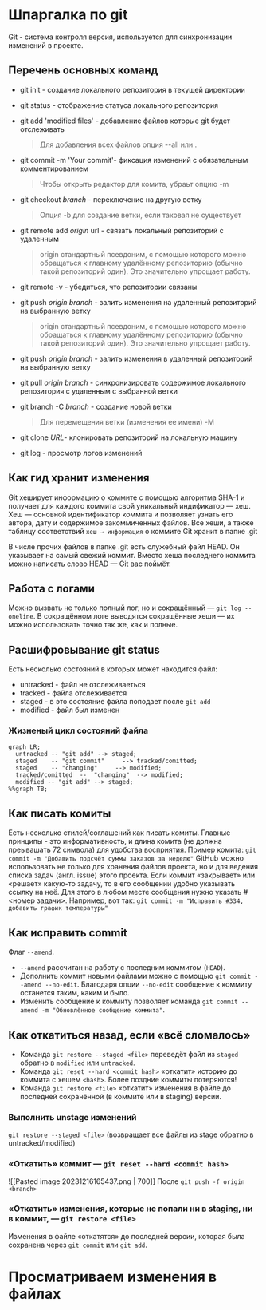 # Шпаргалка по git

Git - система контроля версия, используется для синхронизации изменений в проекте.

## Перечень основных команд

+ git init - создание локального репозитория в текущей директории
+ git status - отображение статуса локального репозитория
+ git add 'modified files' - добавление файлов которые git будет отслеживать
  > Для добавления всех файлов опция --all или .
+ git commit -m 'Your commit'- фиксация изменений с обязательным комментированием
  > Чтобы открыть редактор для комита, убраьт опцию -m
+ git checkout *branch* - переключение на другую ветку
  > Опция -b для создание ветки, если таковая не существует
+ git remote add *origin* url - связать локальный репозиторий с удаленным
  > origin  стандартный псевдоним, с помощью которого можно обращаться к главному удалённому репозиторию (обычно такой репозиторий один). Это значительно упрощает работу.
+ git remote -v - убедиться, что репозитории связаны
+ git push *origin* *branch* - залить изменения на удаленный репозиторий на выбранную ветку
  > origin  стандартный псевдоним, с помощью которого можно обращаться к главному удалённому репозиторию (обычно такой репозиторий один). Это значительно упрощает работу.

+ git push *origin* *branch* - залить изменения в удаленный репозиторий на выбранную ветку
+ git pull *origin* *branch* - синхронизировать содержимое локального репозитория с удаленным с выбранной ветки
+ git branch -C *branch* - создание новой ветки
  > Для перемещения ветки (изменения ее имени) -M
+ git clone *URL*- клонировать репозиторий на локальную машину
+ git log - просмотр логов изменений

## Как гид хранит изменения

Git хеширует информацию о коммите с помощью алгоритма SHA-1 и получает для каждого коммита свой уникальный индификатор — хеш.
Хеш — основной идентификатор коммита и позволяет узнать его автора, дату и содержимое закоммиченных файлов.
Все хеши, а также таблицу соответствий `хеш → информация` о коммите Git хранит в папке .git

В числе прочих файлов в папке .git есть служебный файл HEAD. Он указывает на самый свежий коммит. Вместо хеша последнего коммита можно написать слово HEAD — Git вас поймёт.

## Работа с логами

Можно вызвать не только полный лог, но и сокращённый — `git log --oneline`.
В сокращённом логе выводятся сокращённые хеши — их можно использовать точно так же, как и полные.

## Расшифровывание git status

Есть несколько состояний в которых может находится файл:

+ untracked - файл не отслеживаеться
+ tracked - файла отслеживается
+ staged - в это состояние файла поподает после `git add`
+ modified - файл был изменен

### Жизненый цикл состояний файла

```mermaid
graph LR;
  untracked -- "git add" --> staged;
  staged    -- "git commit"     --> tracked/comitted;
  staged    -- "changing"     --> modified;
  tracked/comitted  --  "changing"  --> modified;
  modified -- "git add" --> staged;
%%graph TB;

```

## Как писать комиты

Есть несколько стилей/соглашений как писать комиты. Главные принципы - это информативность, и длина комита (не должна преывашать 72 символа) для удобства восприятия.
Пример комита: `git commit -m "Добавить подсчёт суммы заказов за неделю"`
GitHub можно использовать не только для хранения файлов проекта, но и для ведения списка задач (англ. issue) этого проекта. Если коммит «закрывает» или «решает» какую-то задачу, то в его сообщении удобно указывать ссылку на неё. Для этого в любом месте сообщения нужно указать #<номер задачи>. Например, вот так: `git commit -m "Исправить #334, добавить график температуры"`

## Как исправить commit

Флаг `--amend`.

+ `--amend` рассчитан на работу с последним коммитом (`HEAD`).
+ Дополнить коммит новыми файлами можно с помощью `git commit --amend --no-edit`. Благодаря опции `--no-edit` сообщение к коммиту останется таким, каким и было.
+ Изменить сообщение к коммиту позволяет команда `git commit --amend -m "Обновлённое сообщение коммита"`.

## Как откатиться назад, если «всё сломалось»

+ Команда `git restore --staged <file>` переведёт файл из `staged` обратно в `modified` или `untracked`.
+ Команда `git reset --hard <commit hash>` «откатит» историю до коммита с хешем `<hash>`. Более поздние коммиты потеряются!
+ Команда `git restore <file>` «откатит» изменения в файле до последней сохранённой (в коммите или в staging) версии.

### Выполнить unstage изменений

`git restore --staged <file>` (возвращает все файлы из stage обратно в untracked/modified)

### «Откатить» коммит — `git reset --hard <commit hash>`

![[Pasted image 20231216165437.png | 700]]
После `git push -f origin <branch>`

### «Откатить» изменения, которые не попали ни в staging, ни в коммит, — `git restore <file>`

Изменения в файле «откатятся» до последней версии, которая была сохранена через `git commit` или `git add`.

# Просматриваем изменения в файлах

